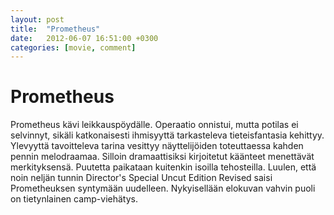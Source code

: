 ```yaml
---
layout: post
title:  "Prometheus"
date:   2012-06-07 16:51:00 +0300
categories: [movie, comment]
---
```


# Prometheus

Prometheus kävi leikkauspöydälle. Operaatio onnistui, mutta potilas ei selvinnyt, sikäli katkonaisesti ihmisyyttä tarkasteleva tieteisfantasia kehittyy. Ylevyyttä tavoitteleva tarina vesittyy näyttelijöiden toteuttaessa kahden pennin melodraamaa. Silloin dramaattisiksi kirjoitetut käänteet menettävät merkityksensä. Puutetta paikataan kuitenkin isoilla tehosteilla. Luulen, että noin neljän tunnin Director's Special Uncut Edition Revised saisi Prometheuksen syntymään uudelleen. Nykyisellään elokuvan vahvin puoli on tietynlainen camp-viehätys.

[//]: # "http://www.imdb.com/title/tt1446714/"
